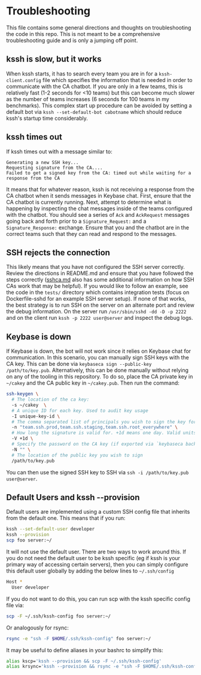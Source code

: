 # Troubleshooting

This file contains some general directions and thoughts on troubleshooting the code in this repo. This is not meant
to be a comprehensive troubleshooting guide and is only a jumping off point. 

## kssh is slow, but it works

When kssh starts, it has to search every team you are in for a `kssh-client.config` file which specifies the information
that is needed in order to communicate with the CA chatbot. If you are only in a few teams, this is relatively fast 
(1-2 seconds for <10 teams) but this can become much slower as the number of teams increases (6 seconds for 100 teams
in my benchmarks). This complex start up procedure can be avoided by setting a default bot via 
`kssh --set-default-bot cabotname` which should reduce kssh's startup time considerably. 

## kssh times out

If kssh times out with a message similar to:

```
Generating a new SSH key...
Requesting signature from the CA....
Failed to get a signed key from the CA: timed out while waiting for a response from the CA
```

It means that for whatever reason, kssh is not receiving a response from the CA chatbot when it sends messages in 
Keybase chat. First, ensure that the CA chatbot is currently running. Next, attempt to determine what is happening
by inspecting the chat messages inside of the teams configured with the chatbot. You should see a series of `Ack` and 
`AckRequest` messages going back and forth prior to a `Signature_Request:` and a `Signature_Response:` exchange. Ensure 
that you and the chatbot are in the correct teams such that they can read and respond to the messages. 

## SSH rejects the connection

This likely means that you have not configured the SSH server correctly. Review the directions in README.md and ensure
that you have followed the steps correctly ([sshca.md](./sshca.md) also has some additional information on how SSH CAs work that may
be helpful). If you would like to follow an example, see the code in the `tests/` directory which contains integration 
tests (focus on Dockerfile-sshd for an example SSH server setup). If none of that works, the best strategy is to run
SSH on the server on an alternate port and review the debug information. On the server run `/usr/sbin/sshd -dd -D -p 2222`
and on the client run `kssh -p 2222 user@server` and inspect the debug logs.  

## Keybase is down

If Keybase is down, the bot will not work since it relies on Keybase chat for communication. In this scenario, you can 
manually sign SSH keys with the CA key. This can be done via `keybaseca sign --public-key /path/to/key.pub`. Alternatively,
this can be done manually without relying on any of the tooling in this repository. To do so, place the CA private key 
in `~/cakey` and the CA public key in `~/cakey.pub`. Then run the command:

```bash
ssh-keygen \
  # The location of the ca key:
  -s ~/cakey  \
  # A unique ID for each key. Used to audit key usage
  -I unique-key-id \
  # The comma separated list of principals you wish to sign the key for. Eg "team.ssh.prod,team.ssh.staging,team.ssh.root_everywhere"
  -n "team.ssh.prod,team.ssh.staging,team.ssh.root_everywhere" \
  # How long the signature is valid for. +1d means one day. Valid units are `h` for hour, `d` for day, `w` for week
  -V +1d \
  # Specify the password on the CA key (if exported via `keybaseca backup` there is no password)
  -N "" \
  # The location of the public key you wish to sign
  /path/to/key.pub
```

You can then use the signed SSH key to SSH via `ssh -i /path/to/key.pub user@server`. 

## Default Users and kssh --provision

Default users are implemented using a custom SSH config file that inherits from the default one. This means that if you
run:

```bash
kssh --set-default-user developer
kssh --provision
scp foo server:~/
```

It will not use the default user. There are two ways to work around this. If you do not need the default user to be kssh
specific (eg if kssh is your primary way of accessing certain servers), then you can simply configure this default user
globally by adding the below lines to `~/.ssh/config`

```bash
Host *
  User developer
```

If you do not want to do this, you can run scp with the kssh specific config file via:

```bash
scp -F ~/.ssh/kssh-config foo server:~/
```

Or analogously for rsync:

```bash
rsync -e "ssh -F $HOME/.ssh/kssh-config" foo server:~/
```

It may be useful to define aliases in your bashrc to simplify this:

```bash
alias kscp='kssh --provision && scp -F ~/.ssh/kssh-config'
alias krsync='kssh --provision && rsync -e "ssh -F $HOME/.ssh/kssh-config"'
```
